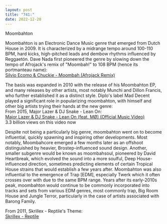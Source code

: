 ```yaml
---
layout: post
title: "741:"
date: 2022-12-28
---
```


Moombahton

Moombahton is an Electronic Dance Music genre that emerged from Dutch House in 2009\. It is characterized by a midrange tempo around 100-110 BPM, hard kicks, high-pitched leads and dembow rhythms influenced by Reggaetón. Dave Nada first pioneered the genre by slowing down the tempo of Afrojack's remix of "Moombah\!" to 108 BPM (hence its portmanteau name):  
[Silvio Ecomo & Chuckie \- Moombah (Afrojack Remix)](https://youtu.be/3N1OQvJ5v2k)

The basis was expanded in 2010 with the release of his Moombahton EP, and many releases by other artists, most notably Munchi and Dillon Francis, who further established it as a distinct style. Diplo's label Mad Decent played a significant role in popularizing moombahton, with himself and other big artists trying their hands at the new genre:  
From 2015, Major Lazer & DJ Snake \- Lean On:  
[Major Lazer & DJ Snake \- Lean On (feat. MØ) (Official Music Video)](https://youtu.be/YqeW9_5kURI)  
3.3 billion views on this video now

Despite not being a particularly big genre, moombahton went on to become influential, quickly spawning and inspiring other developments. Most notably, Moombahcore emerged a few months later as an offshoot distinguished by heavier, Brostep-influenced sound design. Another, smaller subgenre would be known as moombahsoul, pioneered by David Heartbreak, which evolved the sound into a more soulful, Deep House-influenced direction, sometimes predicting elements of certain Tropical House strains that would establish a few years after. Moombahton was also influential to the emergence of Trap \[EDM\], especially Twerk which it often crosses over with due to the same BPM range. Years after its early-2010s peak, moombahton would continue to be commonly incorporated into tracks and sets from various EDM genres, most commonly trap, Big Room House and Jungle Terror, particularly in the case of artists associated with Barong Family.

From 2011, Skrillex \- Reptile's Theme:  
[Skrillex \- Reptile](https://youtu.be/DpS7nCweYZI)
